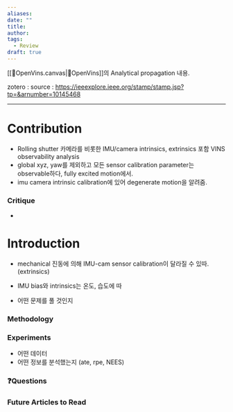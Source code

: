 ```yaml
---
aliases: 
date: ""
title: 
author: 
tags:
  - Review
draft: true
---
```

[[🧩OpenVins.canvas|🧩OpenVins]]의 Analytical propagation 내용. 


zotero : 
source : https://ieeexplore.ieee.org/stamp/stamp.jsp?tp=&arnumber=10145468

---
# Contribution
- Rolling shutter 카메라를 비롯한 IMU/camera intrinsics, extrinsics 포함 VINS observability analysis
- global xyz, yaw를 제외하고 모든 sensor calibration parameter는 observable하다, fully excited motion에서.
- imu camera intrinsic calibration에 있어 degenerate motion을 알려줌. 
### Critique
- 

# Introduction
- mechanical 진동에 의해 IMU-cam sensor calibration이 달라질 수 있따. (extrinsics)
- IMU bias와 intrinsics는 온도, 습도에 따 


- 어떤 문제를 풀 것인지

### Methodology


### Experiments
- 어떤 데이터
- 어떤 정보를 분석했는지 (ate, rpe, NEES)


### ❓️Questions

### Future Articles to Read

